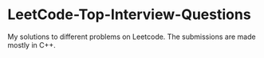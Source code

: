 # LeetCode-Top-Interview-Questions
My solutions to different problems on Leetcode. The submissions are made mostly in C++.
